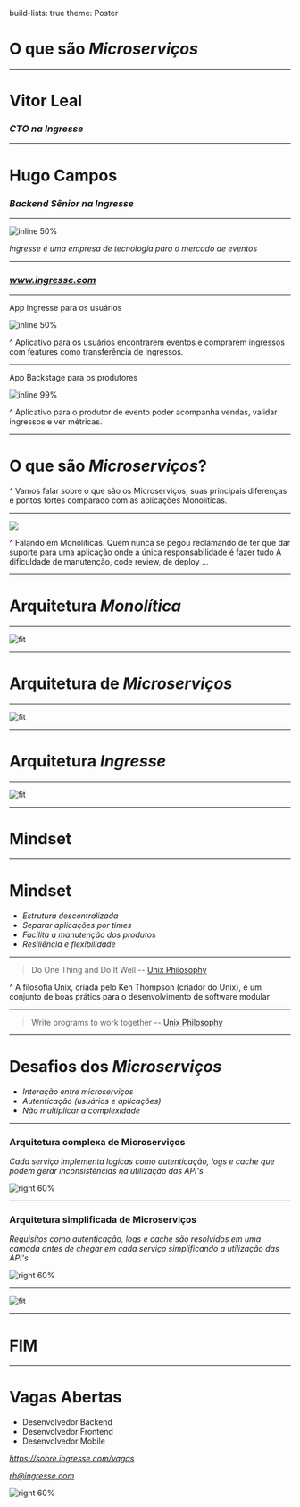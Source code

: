 build-lists: true
theme: Poster

# O que são *Microserviços*

---

# Vitor Leal

### *CTO na Ingresse*

---

# Hugo Campos

### *Backend Sênior na Ingresse*

---

![inline 50%](./images/logo-ingresse.png)

*Ingresse é uma empresa de
tecnologia para o mercado de eventos*

---

### *www.ingresse.com*

---

App Ingresse para os usuários

![inline 50%](./images/ingresse.png)

^ Aplicativo para os usuários encontrarem eventos e comprarem ingressos com features como transferência de ingressos.

---

App Backstage para os produtores

![inline 99%](./images/backstage.png)

^ Aplicativo para o produtor de evento poder acompanha vendas, validar ingressos e ver métricas.

---

# O que são *Microserviços*?

^ Vamos falar sobre o que são os Microserviços, suas principais diferenças e pontos fortes comparado com as aplicações Monolíticas.

---

![](./images/monolith.gif)

^ Falando em Monolíticas. Quem nunca se pegou reclamando de ter que dar suporte para uma aplicação onde a única responsabilidade é fazer tudo
A dificuldade de manutenção, code review, de deploy ...

---

# Arquitetura *Monolítica*

---

![fit](./images/monolithic-architecture.png)

---

# Arquitetura de *Microserviços*

---

![fit](./images/microservices-architecture.png)

---

# Arquitetura *Ingresse*

---

![fit](./images/infra-api.png)

---

# Mindset

---

# Mindset

- *Estrutura descentralizada*
- *Separar aplicações por times*
- *Facilita a manutenção dos produtos*
- *Resiliência e flexibilidade*

---

> Do One Thing and Do It Well
-- [Unix Philosophy](https://en.wikipedia.org/wiki/Unix_philosophy#Do_One_Thing_and_Do_It_Well)

^ A filosofia Unix, criada pelo Ken Thompson (criador do Unix), é um conjunto de boas prátics para o desenvolvimento de software modular

---

> Write programs to work together
-- [Unix Philosophy](https://en.wikipedia.org/wiki/Unix_philosophy)

---

# Desafios dos *Microserviços*

- *Interação entre microserviços*
- *Autenticação (usuários e aplicações)*
- *Não multiplicar a complexidade*

---

### Arquitetura complexa de Microserviços

*Cada serviço implementa logicas como autenticação, logs e cache que podem gerar inconsistências na utilização das API's*

![right 60%](./images/kong-diagram-old.png)

---

### Arquitetura simplificada de Microserviços

*Requisitos como autenticação, logs e cache são resolvidos em uma camada antes de chegar em cada serviço simplificando a utilização das API's*

![right 60%](./images/kong-diagram.png)

---

![fit](./images/kong.png)

---

# FIM

---

# Vagas Abertas

- Desenvolvedor Backend
- Desenvolvedor Frontend
- Desenvolvedor Mobile

*https://sobre.ingresse.com/vagas*

*rh@ingresse.com*

![right 60%](./images/ingresse-team.jpg)

